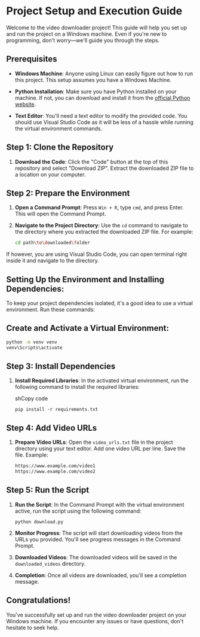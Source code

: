 
# Project Setup and Execution Guide

Welcome to the video downloader project! This guide will help you set up and run the project on a Windows machine. Even if you're new to programming, don't worry—we'll guide you through the steps.

## Prerequisites
- **Windows Machine**: Anyone using Linux can easily figure out how to run this project. This setup assumes you have a Windows Machine.

- **Python Installation**: Make sure you have Python installed on your machine. If not, you can download and install it from the [official Python website](https://www.python.org/downloads/).

- **Text Editor**: You'll need a text editor to modify the provided code. You should use Visual Studio Code as it will be less of a hassle while running the virtual environment commands.

## Step 1: Clone the Repository

1. **Download the Code**: Click the "Code" button at the top of this repository and select "Download ZIP". Extract the downloaded ZIP file to a location on your computer.

## Step 2: Prepare the Environment

1. **Open a Command Prompt**: Press `Win + R`, type `cmd`, and press Enter. This will open the Command Prompt. 

2. **Navigate to the Project Directory**: Use the `cd` command to navigate to the directory where you extracted the downloaded ZIP file. For example:
   ```sh
   cd path\to\downloaded\folder
   ```

If however, you are using Visual Studio Code, you can open terminal right inside it and navigate to the directory.

## Setting Up the Environment and Installing Dependencies:
To keep your project dependencies isolated, it's a good idea to use a virtual environment. Run these commands:

## Create and Activate a Virtual Environment:
 ```sh
python -m venv venv
venv\Scripts\activate
```
## Step 3: Install Dependencies

1.  **Install Required Libraries**: In the activated virtual environment, run the following command to install the required libraries:
    
    shCopy code
    
    `pip install -r requirements.txt` 
    

## Step 4: Add Video URLs

1.  **Prepare Video URLs**: Open the `video_urls.txt` file in the project directory using your text editor. Add one video URL per line. Save the file. Example:
    
	   ```sh
	   https://www.example.com/video1
	   https://www.example.com/video2
## Step 5: Run the Script

1.  **Run the Script**: In the Command Prompt with the virtual environment active, run the script using the following command:
    
     `python download.py` 
   
2.  **Monitor Progress**: The script will start downloading videos from the URLs you provided. You'll see progress messages in the Command Prompt.
    
3.  **Downloaded Videos**: The downloaded videos will be saved in the `downloaded_videos` directory.
    
4.  **Completion**: Once all videos are downloaded, you'll see a completion message.
    

## Congratulations!

You've successfully set up and run the video downloader project on your Windows machine. If you encounter any issues or have questions, don't hesitate to seek help.
